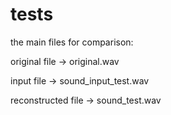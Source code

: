 # tests
the main files for comparison:

original file -> original.wav

input file -> sound_input_test.wav

reconstructed file -> sound_test.wav
